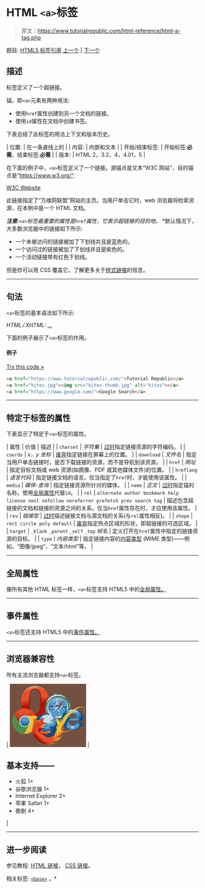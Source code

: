 # HTML `<a>`标签

> 原文：<https://www.tutorialrepublic.com/html-reference/html-a-tag.php>

题目: [HTML5 标签引用](html5-tags.php) [上一个](javascript:void(0); "Disabled") | [下一个](html-abbr-tag.php)

## 描述

标签定义了一个超链接。

锚，即`<a>`元素有两种用法:

*   使用`href`属性创建到另一个文档的链接。
*   使用`id`属性在文档中创建书签。

下表总结了此标签的用法上下文和版本历史。

| 位置: | 在一条直线上的 |
| 内容: | 内嵌和文本 |
| 开始/结束标签: | 开始标签:**必需**，结束标签:**必需** |
| 版本: | HTML 2，3.2，4，4.01，5 |

在下面的例子中，`<a>`标签定义了一个链接。源锚点是文本“W3C 网站”，目的锚点是“https://www.w3.org/”:

<a href="https://www.w3.org/">W3C Website</a>

此链接指定了“万维网联盟”网站的主页。当用户单击它时，web 浏览器将检索资源，在本例中是一个 HTML 文档。

 ***注意:**`<a>`标签最重要的属性是`href`属性，它表示超链接的目的地。*  *默认情况下，大多数浏览器中的链接如下所示:

*   一个未被访问的链接被加了下划线并且是蓝色的。
*   一个访问过的链接被加了下划线并且是紫色的。
*   一个活动链接带有红色下划线。

但是你可以用 CSS 覆盖它。了解更多关于[样式链接](../css-tutorial/css-links.php)的信息。

* * *

## 句法

`<a>`标签的基本语法如下所示:

*HTML / XHTML:* <a href="*URL*"> ... </a>

下面的例子展示了`<a>`标签的作用。

#### 例子

[Try this code »](../codelab.php?topic=html&file=a-tag "Try this code using online Editor")

```html
<a href="https://www.tutorialrepublic.com/">Tutorial Republic</a>
<a href="kites.jpg"><img src="kites-thumb.jpg" alt="kites"></a>
<a href="https://www.google.com/">Google Search</a>
```

* * *

## 特定于标签的属性

下表显示了特定于`<a>`标签的属性。

| 属性 | 价值 | 描述 |
| `charset` | *字符集* | [过时](../definitions.php#obsolete "Not supported in HTML5")指定链接资源的字符编码。 |
| `coords` | *x，y 坐标* | [废弃](../definitions.php#obsolete "Not supported in HTML5")指定链接在屏幕上的位置。 |
| `download` | *文件名* | 指定当用户单击链接时，是否下载链接的资源，而不是导航到该资源。 |
| `href` | *网址* | 指定目标文档或 web 资源(如图像、PDF 或其他媒体文件)的位置。 |
| `hreflang` | *语言代码* | 指定链接文档的语言。仅当指定了`href`时，才能使用该属性。 |
| `media` | *媒体-查询* | 指定链接资源所针对的媒体。 |
| `name` | *正文* | [过时](../definitions.php#obsolete "Not supported in HTML5")指定锚的名称。使用[全局属性](html5-global-attributes.php)代替`id`。 |
| `rel` | `alternate
author
bookmark
help
license
next
nofollow
noreferrer
prefetch
prev
search
tag` | 描述包含超链接的文档和链接的资源之间的关系。仅当`href`属性存在时，才应使用该属性。 |
| `rev` | *链接型* | [过时](../definitions.php#obsolete "Not supported in HTML5")描述链接文档与源文档的关系(与`rel`属性相反)。 |
| `shape` | `rect
circle
poly
default` | [废弃](../definitions.php#obsolete "Not supported in HTML5")指定热点区域的形状，即超链接的可选区域。 |
| `target` | `_blank`
`_parent`
`_self`
`_top`
*帧名* | 定义打开在`href`属性中指定的链接资源的目标。 |
| `type` | *内容类型* | 指定链接内容的[内容类型](../definitions.php#content-type) (MIME 类型)——例如，“图像/jpeg”、“文本/html”等。 |

* * *

## 全局属性

像所有其他 HTML 标签一样，`<a>`标签支持 HTML5 中的[全局属性。](html5-global-attributes.php)

* * *

## 事件属性

`<a>`标签还支持 HTML5 中的[事件属性。](html5-event-attributes.php)

* * *

## 浏览器兼容性

所有主流浏览器都支持`<a>`标签。

| ![Browsers Icon](img/e9331123c77668c1832e541c2fca1002.png) | 

## 基本支持——

*   火狐 1+
*   谷歌浏览器 1+
*   Internet Explorer 2+
*   苹果 Safari 1+
*   歌剧 4+

 |

* * *

## 进一步阅读

参见教程: [HTML 链接](../html-tutorial/html-links.php)， [CSS 链接](../css-tutorial/css-links.php)。

相关标签: [`<base>`](html-base-tag.php) 。*